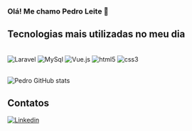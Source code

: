 ### Olá! Me chamo Pedro Leite 👋

## Tecnologias mais utilizadas no meu dia

<div style="display: inline_block">
    <br/>
    <img alt="Laravel"  src="https://img.shields.io/badge/Laravel-FF2D20?style=for-the-badge&logo=laravel&logoColor=white" align="center" />
    <img alt="MySql"  src="https://img.shields.io/badge/MySQL-00000F?style=for-the-badge&logo=mysql&logoColor=white" align="center" />
    <img alt="Vue.js"  src="https://img.shields.io/badge/Vue.js-35495E?style=for-the-badge&logo=vue.js&logoColor=4FC08D" align="center" />
    <!-- <img alt="JavaScript"  src="https://img.shields.io/badge/JavaScript-F7DF1E?style=for-the-badge&logo=javascript&logoColor=black" align="center" /> -->
    <img alt="html5"  src="https://img.shields.io/badge/HTML5-E34F26?style=for-the-badge&logo=html5&logoColor=white" align="center" />
    <img alt="css3"  src="https://img.shields.io/badge/CSS3-1572B6?style=for-the-badge&logo=css3&logoColor=white" align="center" />
</div>
<br/>

![Pedro GitHub stats](https://github-readme-stats.vercel.app/api?username=Pe-HLeite&show_icons=true&theme=tokyonight)

## Contatos
[![Linkedin](https://img.shields.io/badge/LinkedIn-0077B5?style=for-the-badge&logo=linkedin&logoColor=white)](https://www.linkedin.com/in/pedro-hleite/)

